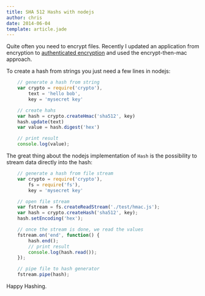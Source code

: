 ```yaml
---
title: SHA 512 Hashs with nodejs
author: chris
date: 2014-06-04
template: article.jade
---
```


Quite often you need to encrypt files. Recently I updated an application from encryption to [authenticated encryption](http://en.wikipedia.org/wiki/Authenticated_encryption) and used the encrypt-then-mac approach. 

To create a hash from strings you just need a few lines in nodejs:

```javascript
    // generate a hash from string
    var crypto = require('crypto'),
        text = 'hello bob',
        key = 'mysecret key'

    // create hahs
    var hash = crypto.createHmac('sha512', key)
    hash.update(text)
    var value = hash.digest('hex')

    // print result
    console.log(value);
```

The great thing about the nodejs implementation of `Hash` is the possibility to stream data directly into the hash:

```javascript
    // generate a hash from file stream
    var crypto = require('crypto'),
        fs = require('fs'),
        key = 'mysecret key'

    // open file stream
    var fstream = fs.createReadStream('./test/hmac.js');
    var hash = crypto.createHash('sha512', key);
    hash.setEncoding('hex');

    // once the stream is done, we read the values
    fstream.on('end', function() {
        hash.end();
        // print result
        console.log(hash.read());
    });

    // pipe file to hash generator
    fstream.pipe(hash);
```

Happy Hashing.
